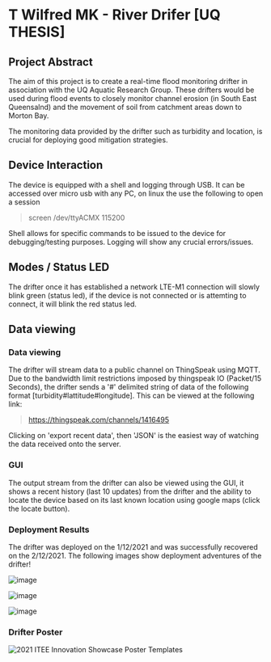 # T Wilfred MK - River Drifer [UQ THESIS] <br />

## Project Abstract <br />
The aim of this project is to create a real-time flood monitoring drifter in association
with the UQ Aquatic Research Group. These drifters would be used during flood events
to closely monitor channel erosion (in South East Queensalnd) and the movement of
soil from catchment areas down to Morton Bay.

The monitoring data provided by the drifter such as turbidity and location, is crucial
for deploying good mitigation strategies.

## Device Interaction <br />
The device is equipped with a shell and logging through USB. It can be accessed over micro usb with any PC, on linux the use the following to open a session
>screen /dev/ttyACMX 115200

Shell allows for specific commands to be issued to the device for debugging/testing purposes. Logging will show any crucial errors/issues. 

## Modes / Status LED <br />

The drifter once it has established a network LTE-M1 connection will slowly blink green (status led), if the device is not connected
or is attemting to connect, it will blink the red status led. 


## Data viewing <br />
### Data viewing <br />
The drifter will stream data to a public channel on ThingSpeak using MQTT. Due to the bandwidth limit restrictions imposed by thingspeak IO (Packet/15 Seconds), the drifter sends a '#' delimited string of data of the following format [turbidity#lattitude#longitude].  This can be viewed at the following link:

>https://thingspeak.com/channels/1416495

Clicking on 'export recent data', then 'JSON' is the easiest way of watching the data received onto the server. 

### GUI <br />
The output stream from the drifter can also be viewed using the GUI, it shows a recent history (last 10 updates) from the drifter and the ability to locate the device based on its last known location using google maps (click the locate button).

### Deployment Results <br />

The drifter was deployed on the 1/12/2021 and was successfully recovered on the 2/12/2021. The following images show deployment adventures of the drifter!

![image](https://user-images.githubusercontent.com/36925352/148931658-9dc4be07-5994-477d-bb8f-62e7b48bced9.png)

![image](https://user-images.githubusercontent.com/36925352/148931574-7093fadb-25af-4d9a-a38d-ab5d96dfe263.png)

![image](https://user-images.githubusercontent.com/36925352/148931792-c4fbe9ed-3eac-4f0a-aa4a-36516d186fbc.png)

### Drifter Poster <br />
![2021 ITEE Innovation Showcase Poster Templates](https://user-images.githubusercontent.com/36925352/148932114-dd61cc2b-0f69-4a2b-9b30-ab8555b7bb4d.jpg)

<br />
